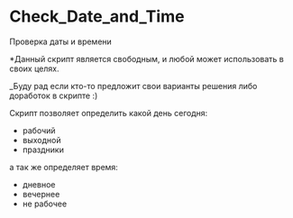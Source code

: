 # Check_Date_and_Time
Проверка даты и времени

*Данный скрипт является свободным, и любой может использовать в своих целях.

_Буду рад если кто-то предложит свои варианты решения либо доработок в скрипте :)

Скрипт позволяет определить какой день сегодня:
 - рабочий
 - выходной
 - праздники

а так же определяет время:
- дневное
- вечернее
- не рабочее
